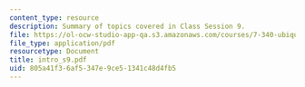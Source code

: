 ```yaml
---
content_type: resource
description: Summary of topics covered in Class Session 9.
file: https://ol-ocw-studio-app-qa.s3.amazonaws.com/courses/7-340-ubiquitination-the-proteasome-and-human-disease-fall-2004/805a41f36af5347e9ce51341c48d4fb5_intro_s9.pdf
file_type: application/pdf
resourcetype: Document
title: intro_s9.pdf
uid: 805a41f3-6af5-347e-9ce5-1341c48d4fb5
---
```

